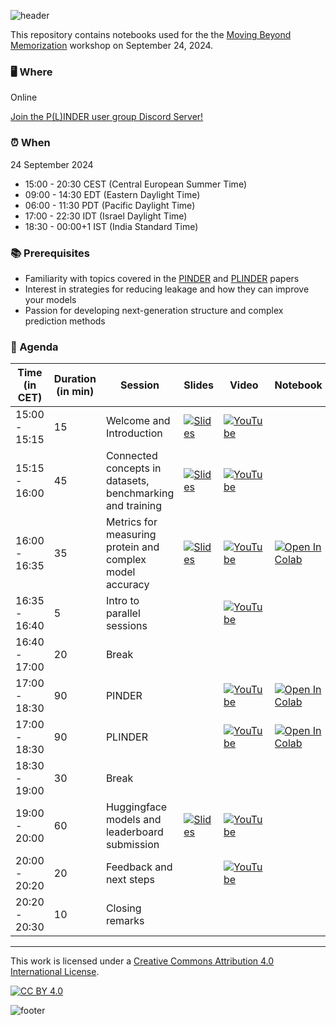 ![header](https://www.plinder.sh/blog/training_header.png)

This repository contains notebooks used for the the [Moving Beyond Memorization](https://www.plinder.sh/blog/training) workshop on September 24, 2024.

### 🖥️ Where

Online

[Join the P(L)INDER user group Discord Server!](https://discord.gg/KgUdMn7TuS)

### ⏰ When

24 September 2024

- 15:00 - 20:30 CEST (Central European Summer Time)
- 09:00 - 14:30 EDT (Eastern Daylight Time)
- 06:00 - 11:30 PDT (Pacific Daylight Time)
- 17:00 - 22:30 IDT (Israel Daylight Time)
- 18:30 - 00:00+1 IST (India Standard Time)

### 📚 Prerequisites

- Familiarity with topics covered in the [PINDER](https://www.biorxiv.org/content/10.1101/2024.07.17.603980v4) and [PLINDER](https://www.biorxiv.org/content/10.1101/2024.07.17.603955v3) papers
- Interest in strategies for reducing leakage and how they can improve your models
- Passion for developing next-generation structure and complex prediction methods

### 📅 Agenda

| Time (in CET) | Duration (in min) | Session                                                    | Slides | Video | Notebook |
|---------------|----------|-----------------------------------------------------------|--|--|--|
| 15:00 - 15:15 | 15       | Welcome and Introduction | [![Slides](https://custom-icon-badges.demolab.com/badge/Slides-blue.svg?logo=stack&logoColor=white)](slides/welcome.pdf) | [![YouTube](https://custom-icon-badges.demolab.com/badge/YouTube-blue.svg?logo=youtube&logoColor=white)](https://www.youtube.com/watch?v=KzNY5L9iI8k&list=PLoCxWrRWjqB2O1U5YJKPzkZZDrVBNjYK2&index=1&pp=iAQB) |  |                                |
| 15:15 - 16:00 | 45       | Connected concepts in datasets, benchmarking and training | [![Slides](https://custom-icon-badges.demolab.com/badge/Slides-blue.svg?logo=stack&logoColor=white)](slides/connected_concepts.pdf) | [![YouTube](https://custom-icon-badges.demolab.com/badge/YouTube-blue.svg?logo=youtube&logoColor=white)](https://www.youtube.com/watch?v=6_UHFIYZCXk&list=PLoCxWrRWjqB2O1U5YJKPzkZZDrVBNjYK2&index=2&pp=iAQB) |  |
| 16:00 - 16:35 | 35       | Metrics for measuring protein and complex model accuracy | [![Slides](https://custom-icon-badges.demolab.com/badge/Slides-blue.svg?logo=stack&logoColor=white)](slides/metrics.pdf) | [![YouTube](https://custom-icon-badges.demolab.com/badge/YouTube-blue.svg?logo=youtube&logoColor=white)](https://www.youtube.com/watch?v=Ys9ympdXZ_o&list=PLoCxWrRWjqB2O1U5YJKPzkZZDrVBNjYK2&index=3&pp=iAQB) | [![Open In Colab](https://colab.research.google.com/assets/colab-badge.svg)](https://colab.research.google.com/github/plinder-org/moving_beyond_memorisation/blob/main/notebooks/metrics.ipynb) |
| 16:35 - 16:40 | 5        | Intro to parallel sessions                                  |  | [![YouTube](https://custom-icon-badges.demolab.com/badge/YouTube-blue.svg?logo=youtube&logoColor=white)](https://www.youtube.com/watch?v=EnTGwBti7E0&list=PLoCxWrRWjqB2O1U5YJKPzkZZDrVBNjYK2&index=4&pp=iAQB) |  |
| 16:40 - 17:00 | 20       | Break                                                       |  |  |  |
| 17:00 - 18:30 | 90 | PINDER |  | [![YouTube](https://custom-icon-badges.demolab.com/badge/YouTube-blue.svg?logo=youtube&logoColor=white)](https://www.youtube.com/watch?v=Mv-9SbVRIbY&list=PLoCxWrRWjqB2O1U5YJKPzkZZDrVBNjYK2&index=5&pp=iAQB) | [![Open In Colab](https://colab.research.google.com/assets/colab-badge.svg)](https://colab.research.google.com/github/plinder-org/moving_beyond_memorisation/blob/main/notebooks/pinder.ipynb) |
| 17:00 - 18:30 | 90 | PLINDER |  | [![YouTube](https://custom-icon-badges.demolab.com/badge/YouTube-blue.svg?logo=youtube&logoColor=white)](https://www.youtube.com/watch?v=V6yBX1DTqls&list=PLoCxWrRWjqB2O1U5YJKPzkZZDrVBNjYK2&index=6&pp=iAQB) |  [![Open In Colab](https://colab.research.google.com/assets/colab-badge.svg)](https://colab.research.google.com/github/plinder-org/moving_beyond_memorisation/blob/main/notebooks/plinder.ipynb) |
| 18:30 - 19:00 | 30       | Break    |  |  |  |
| 19:00 - 20:00 | 60       | Huggingface models and leaderboard submission | [![Slides](https://custom-icon-badges.demolab.com/badge/Slides-blue.svg?logo=stack&logoColor=white)](slides/huggingface.pdf) | [![YouTube](https://custom-icon-badges.demolab.com/badge/YouTube-blue.svg?logo=youtube&logoColor=white)](https://www.youtube.com/watch?v=NcvwzQ-KlPE&list=PLoCxWrRWjqB2O1U5YJKPzkZZDrVBNjYK2&index=7&pp=iAQB) |  |
| 20:00 - 20:20 | 20       | Feedback and next steps |  | [![YouTube](https://custom-icon-badges.demolab.com/badge/YouTube-blue.svg?logo=youtube&logoColor=white)](https://www.youtube.com/watch?v=u4qO0lhBNcI&list=PLoCxWrRWjqB2O1U5YJKPzkZZDrVBNjYK2&index=8&pp=iAQB) |  |
| 20:20 - 20:30 | 10       | Closing remarks |  |  |  |

---

This work is licensed under a
[Creative Commons Attribution 4.0 International License](http://creativecommons.org/licenses/by/4.0/).

[![CC BY 4.0](https://i.creativecommons.org/l/by/4.0/88x31.png)](http://creativecommons.org/licenses/by/4.0/)

![footer](https://www.plinder.sh/blog/training_plinder_pinder.png)
